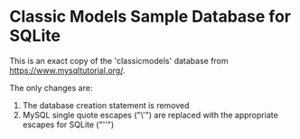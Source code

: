 # Classic Models Sample Database for SQLite

This is an exact copy of the 'classicmodels' database from https://www.mysqltutorial.org/.

The only changes are:

1) The database creation statement is removed
2) MySQL single quote escapes ("\\'") are replaced with the appropriate escapes for SQLite ("''")
